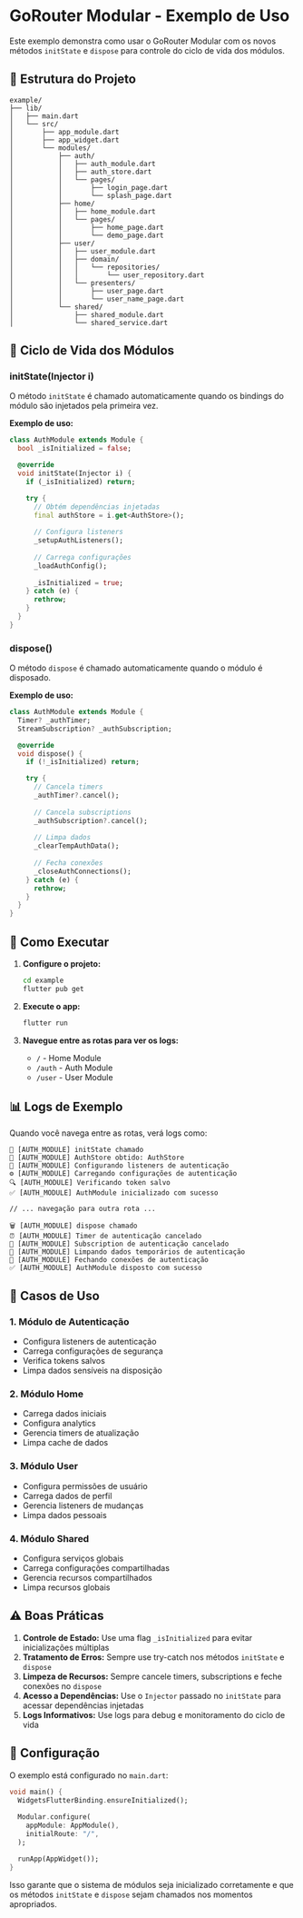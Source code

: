 # GoRouter Modular - Exemplo de Uso

Este exemplo demonstra como usar o GoRouter Modular com os novos métodos `initState` e `dispose` para controle do ciclo de vida dos módulos.

## 📁 Estrutura do Projeto

```
example/
├── lib/
│   ├── main.dart
│   └── src/
│       ├── app_module.dart
│       ├── app_widget.dart
│       └── modules/
│           ├── auth/
│           │   ├── auth_module.dart
│           │   ├── auth_store.dart
│           │   └── pages/
│           │       ├── login_page.dart
│           │       └── splash_page.dart
│           ├── home/
│           │   ├── home_module.dart
│           │   └── pages/
│           │       ├── home_page.dart
│           │       └── demo_page.dart
│           ├── user/
│           │   ├── user_module.dart
│           │   ├── domain/
│           │   │   └── repositories/
│           │   │       └── user_repository.dart
│           │   └── presenters/
│           │       ├── user_page.dart
│           │       └── user_name_page.dart
│           └── shared/
│               ├── shared_module.dart
│               └── shared_service.dart
```

## 🔄 Ciclo de Vida dos Módulos

### initState(Injector i)

O método `initState` é chamado automaticamente quando os bindings do módulo são injetados pela primeira vez.

**Exemplo de uso:**

```dart
class AuthModule extends Module {
  bool _isInitialized = false;

  @override
  void initState(Injector i) {
    if (_isInitialized) return;

    try {
      // Obtém dependências injetadas
      final authStore = i.get<AuthStore>();
      
      // Configura listeners
      _setupAuthListeners();
      
      // Carrega configurações
      _loadAuthConfig();
      
      _isInitialized = true;
    } catch (e) {
      rethrow;
    }
  }
}
```

### dispose()

O método `dispose` é chamado automaticamente quando o módulo é disposado.

**Exemplo de uso:**

```dart
class AuthModule extends Module {
  Timer? _authTimer;
  StreamSubscription? _authSubscription;

  @override
  void dispose() {
    if (!_isInitialized) return;

    try {
      // Cancela timers
      _authTimer?.cancel();
      
      // Cancela subscriptions
      _authSubscription?.cancel();
      
      // Limpa dados
      _clearTempAuthData();
      
      // Fecha conexões
      _closeAuthConnections();
    } catch (e) {
      rethrow;
    }
  }
}
```

## 🚀 Como Executar

1. **Configure o projeto:**
   ```bash
   cd example
   flutter pub get
   ```

2. **Execute o app:**
   ```bash
   flutter run
   ```

3. **Navegue entre as rotas para ver os logs:**
   - `/` - Home Module
   - `/auth` - Auth Module  
   - `/user` - User Module

## 📊 Logs de Exemplo

Quando você navega entre as rotas, verá logs como:

```
🚀 [AUTH_MODULE] initState chamado
🔐 [AUTH_MODULE] AuthStore obtido: AuthStore
🔧 [AUTH_MODULE] Configurando listeners de autenticação
⚙️ [AUTH_MODULE] Carregando configurações de autenticação
🔍 [AUTH_MODULE] Verificando token salvo
✅ [AUTH_MODULE] AuthModule inicializado com sucesso

// ... navegação para outra rota ...

🗑️ [AUTH_MODULE] dispose chamado
⏰ [AUTH_MODULE] Timer de autenticação cancelado
📡 [AUTH_MODULE] Subscription de autenticação cancelado
🧹 [AUTH_MODULE] Limpando dados temporários de autenticação
🔌 [AUTH_MODULE] Fechando conexões de autenticação
✅ [AUTH_MODULE] AuthModule disposto com sucesso
```

## 🎯 Casos de Uso

### 1. **Módulo de Autenticação**
- Configura listeners de autenticação
- Carrega configurações de segurança
- Verifica tokens salvos
- Limpa dados sensíveis na disposição

### 2. **Módulo Home**
- Carrega dados iniciais
- Configura analytics
- Gerencia timers de atualização
- Limpa cache de dados

### 3. **Módulo User**
- Configura permissões de usuário
- Carrega dados de perfil
- Gerencia listeners de mudanças
- Limpa dados pessoais

### 4. **Módulo Shared**
- Configura serviços globais
- Carrega configurações compartilhadas
- Gerencia recursos compartilhados
- Limpa recursos globais

## ⚠️ Boas Práticas

1. **Controle de Estado:** Use uma flag `_isInitialized` para evitar inicializações múltiplas
2. **Tratamento de Erros:** Sempre use try-catch nos métodos `initState` e `dispose`
3. **Limpeza de Recursos:** Sempre cancele timers, subscriptions e feche conexões no `dispose`
4. **Acesso a Dependências:** Use o `Injector` passado no `initState` para acessar dependências injetadas
5. **Logs Informativos:** Use logs para debug e monitoramento do ciclo de vida

## 🔧 Configuração

O exemplo está configurado no `main.dart`:

```dart
void main() {
  WidgetsFlutterBinding.ensureInitialized();
  
  Modular.configure(
    appModule: AppModule(),
    initialRoute: "/",
  );

  runApp(AppWidget());
}
```

Isso garante que o sistema de módulos seja inicializado corretamente e que os métodos `initState` e `dispose` sejam chamados nos momentos apropriados.
